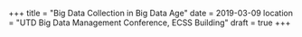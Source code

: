 +++
title = "Big Data Collection in Big Data Age"
date = 2019-03-09
location = "UTD Big Data Management Conference, ECSS Building"
draft = true
+++
